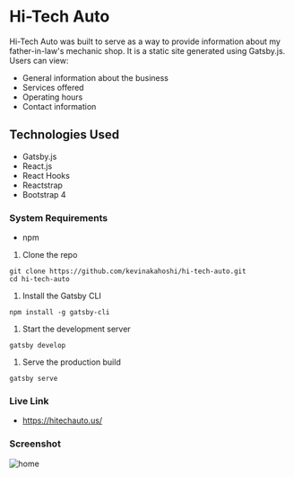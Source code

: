 # Hi-Tech Auto
Hi-Tech Auto was built to serve as a way to provide information about my father-in-law's mechanic shop.  It is a static site generated using Gatsby.js.  Users can view:
- General information about the business
- Services offered
- Operating hours
- Contact information

## Technologies Used
- Gatsby.js
- React.js
- React Hooks
- Reactstrap
- Bootstrap 4

### System Requirements
- npm

1. Clone the repo
  ```shell
  git clone https://github.com/kevinakahoshi/hi-tech-auto.git
  cd hi-tech-auto
  ```

1. Install the Gatsby CLI
  ```shell
  npm install -g gatsby-cli
  ```

1. Start the development server
  ```shell
  gatsby develop
  ```

1. Serve the production build
  ```shell
  gatsby serve
  ```

### Live Link
- https://hitechauto.us/

### Screenshot
![home](https://user-images.githubusercontent.com/53406674/81630661-0f1dcc80-93bb-11ea-8ece-b1025e9989c9.png)
